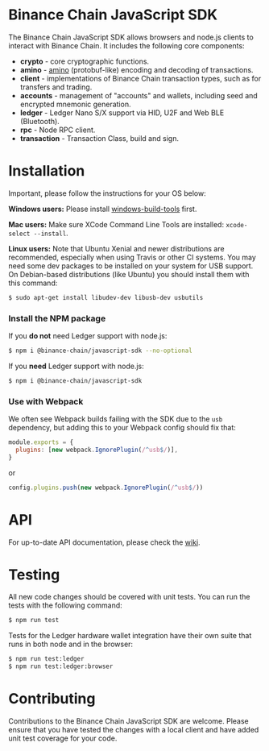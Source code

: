# Binance Chain JavaScript SDK

The Binance Chain JavaScript SDK allows browsers and node.js clients to interact with Binance Chain. It includes the following core components:

- **crypto** - core cryptographic functions.
- **amino** - [amino](https://github.com/binance-chain/docs-site/blob/master/docs/encoding.md) (protobuf-like) encoding and decoding of transactions.
- **client** - implementations of Binance Chain transaction types, such as for transfers and trading.
- **accounts** - management of "accounts" and wallets, including seed and encrypted mnemonic generation.
- **ledger** - Ledger Nano S/X support via HID, U2F and Web BLE (Bluetooth).
- **rpc** - Node RPC client.
- **transaction** - Transaction Class, build and sign.

# Installation

Important, please follow the instructions for your OS below:

**Windows users:** Please install [windows-build-tools](https://www.npmjs.com/package/windows-build-tools) first.

**Mac users:** Make sure XCode Command Line Tools are installed: `xcode-select --install`.

**Linux users:** Note that Ubuntu Xenial and newer distributions are recommended, especially when using Travis or other CI systems. You may need some dev packages to be installed on your system for USB support. On Debian-based distributions (like Ubuntu) you should install them with this command:

```bash
$ sudo apt-get install libudev-dev libusb-dev usbutils
```

### Install the NPM package

If you **do not** need Ledger support with node.js:

```bash
$ npm i @binance-chain/javascript-sdk --no-optional
```

If you **need** Ledger support with node.js:

```bash
$ npm i @binance-chain/javascript-sdk
```

### Use with Webpack

We often see Webpack builds failing with the SDK due to the `usb` dependency, but adding this to your Webpack config should fix that:

```js
module.exports = {
  plugins: [new webpack.IgnorePlugin(/^usb$/)],
}
```

or

```js
config.plugins.push(new webpack.IgnorePlugin(/^usb$/))
```

# API

For up-to-date API documentation, please check the [wiki](https://github.com/binance-chain/javascript-sdk/wiki).

# Testing

All new code changes should be covered with unit tests. You can run the tests with the following command:

```bash
$ npm run test
```

Tests for the Ledger hardware wallet integration have their own suite that runs in both node and in the browser:

```bash
$ npm run test:ledger
$ npm run test:ledger:browser
```

# Contributing

Contributions to the Binance Chain JavaScript SDK are welcome. Please ensure that you have tested the changes with a local client and have added unit test coverage for your code.
